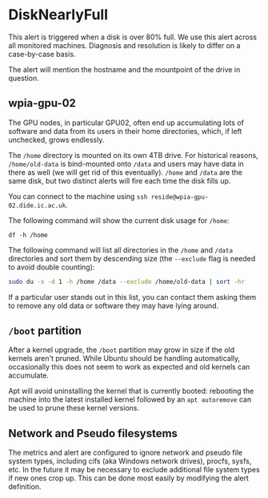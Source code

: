 # DiskNearlyFull

This alert is triggered when a disk is over 80% full. We use this alert
across all monitored machines. Diagnosis and resolution is likely to differ
on a case-by-case basis.

The alert will mention the hostname and the mountpoint of the drive in
question.

## wpia-gpu-02

The GPU nodes, in particular GPU02, often end up accumulating lots of software
and data from its users in their home directories, which, if left unchecked,
grows endlessly.

The `/home` directory is mounted on its own 4TB drive. For historical reasons,
`/home/old-data` is bind-mounted onto `/data` and users may have data in there
as well (we will get rid of this eventually). `/home` and `/data` are the same
disk, but two distinct alerts will fire each time the disk fills up.

You can connect to the machine using `ssh reside@wpia-gpu-02.dide.ic.ac.uk`.

The following command will show the current disk usage for `/home`:
```
df -h /home
```

The following command will list all directories in the `/home` and `/data`
directories and sort them by descending size (the `--exclude` flag is needed to
avoid double counting):

```sh
sudo du -x -d 1 -h /home /data --exclude /home/old-data | sort -hr
```

If a particular user stands out in this list, you can contact them asking them
to remove any old data or software they may have lying around.

## `/boot` partition

After a kernel upgrade, the `/boot` partition may grow in size if the old
kernels aren't pruned. While Ubuntu should be handling automatically,
occasionally this does not seem to work as expected and old kernels can
accumulate.

Apt will avoid uninstalling the kernel that is currently booted: rebooting the
machine into the latest installed kernel followed by an `apt autoremove` can be
used to prune these kernel versions.

## Network and Pseudo filesystems

The metrics and alert are configured to ignore network and pseudo file system
types, including cifs (aka Windows network drives), procfs, sysfs, etc. In the
future it may be necessary to exclude additional file system types if new ones
crop up. This can be done most easily by modifying the alert definition.
